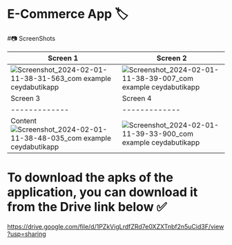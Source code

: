 # E-Commerce App 🏷️

#📷 ScreenShots

| Screen 1 | Screen 2 |
| ------------- | ------------- |
|![Screenshot_2024-02-01-11-38-31-563_com example ceydabutikapp](https://github.com/ceydaucdirhem/flutter_fashion_e-commerce_app/assets/80065036/835b3829-cdf2-474a-8e0d-b16d7c0ab420) | ![Screenshot_2024-02-01-11-38-39-007_com example ceydabutikapp](https://github.com/ceydaucdirhem/flutter_fashion_e-commerce_app/assets/80065036/5e05eeb4-d828-47fc-9d3a-f1515f92b0d0)  |
| Screen 3 | Screen 4 |
| ------------- | ------------- |
| Content ![Screenshot_2024-02-01-11-38-48-035_com example ceydabutikapp](https://github.com/ceydaucdirhem/flutter_fashion_e-commerce_app/assets/80065036/2fc8f8ba-50f8-4dd4-9358-4204fd391740)  |  ![Screenshot_2024-02-01-11-39-33-900_com example ceydabutikapp](https://github.com/ceydaucdirhem/flutter_fashion_e-commerce_app/assets/80065036/c82346eb-ce32-4022-b80c-72427ce4eb77)  |














# To download the apks of the application, you can download it from the Drive link below ✅ 
https://drive.google.com/file/d/1PZkVigLrdfZRd7e0XZXTnbf2n5uCid3F/view?usp=sharing

